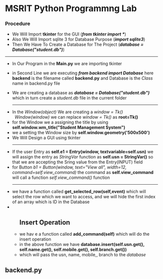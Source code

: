 <h1>MSRIT Python Programmng Lab</h1>
<h3>Procedure</h3>
<ul>
  <li>We Will Import <b>tkinter</b> for the GUI     (<i><b>from tkinter import *</b></i>)</li>
  <li>Also We Will Import sqlite 3 for Database Purpose   (<i><b>import sqlite3</b></i>)</li>
  <li>Then We Have To Create a Database for The Project    (<i><b>database = Database("student.db")</b></i>)</li>
</ul>
<hr>
<ul>
<li><p>In Our Program in the <b>Main.py</b> we are importing tkinter</p></li>
<li><p>in Second Line we are executing <b><i>from backend import Database</i></b> here <b>backend</b> is the filename called <b>backend.py</b> and Database is the <i>Class</i> name in backend.py file</p></li>
<li>We are creating a database as <b><i>database = Database("student.db")</i></b> which in turn create a <i>student.db</i> file in the current folder</li>
<hr>
<li>In the <i>Window(object)</i> We are creating a <i>window = Tk()  &nbsp;&nbsp;Window(window)</i> we can replace <i>window = Tk()</i> as <b>root=Tk()</b></li>
<li>for the Window we a assigning the title by using <b>self.window.wm_title("Student Management System")</b></li>
<li>we a setting the Window size by <b>self.window.geometry('500x500')</b></li>
<li>We Will Design a GUI using tkinter</li>
<hr>
  <li>If the user Entry as <b>self.e1 = Entry(window, textvariable=self.usn)</b> we will assign the entry as <i>StringVar</i> function as <b>self.usn = StringVar()</b> so that we are accepting the Sring value from the Entry(INPUT) field </li>
  <li>for Button <i>b1 = Button(window, text="View all", width=12, command=self.view_command)</i> the command as <b>self.view_command</b> will call a function <i>self.view_command()</i> function</li>
  <hr>
  <li>we have a function called <b>get_selected_row(self,event)</b> which will select the row which we want to access, and we will hide the first index of an array which is ID in the Database</li>
  <li>
    <ul>
      <h2>Insert Operation</h2>
      <li>we hav e a function called <b>add_command(self)</b> which will do the insert operation</li>
      <li>in the above function we have <b>database.insert(self.usn.get(), self.name.get(), self.mobile.get(), self.branch.get())</b></li>
      <li>which will pass the usn, name, mobile,, branch to the <i>database</i></li>
    </ul>
  </li>
</ul>


<h2>backend.py</h2>
